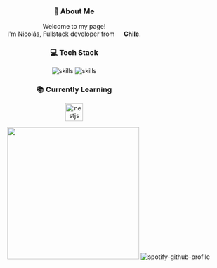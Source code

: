 <body>
  <center>
    <div>
      <div align="center">
        <div style="display: flex; justify-content: space-between; align-items: center; flex-wrap: wrap;">
          <div>
            <h3>💫 About Me</h3>
            <p>Welcome to my page! </br> I'm Nicolás, Fullstack developer from <img src="https://cdn-icons-png.flaticon.com/128/197/197586.png" width="13"/> <b> Chile</b>.</p>
            <h3>💻 Tech Stack</h3>
            <p>
              <img src="https://skillicons.dev/icons?i=js,ts,react,django,py,tailwind" alt="skills" />
              <img src="https://skillicons.dev/icons?i=linux,docker,nodejs,mysql,vue,laravel" alt="skills" />
            </p>
            <h3>📚 Currently Learning</h3>
            <p>
              <img src="https://skillicons.dev/icons?i=nestjs" height="40" alt="nestjs logo" />
            </p>
          </div>
          <div style="text-align: right;">
            <img src="https://i.ibb.co/SQG0hqZ/descarga.gif" width="300px" style="margin-bottom: 10px;" />
            <img src="https://spotify-github-profile.kittinanx.com/api/view?uid=bixtsicor&cover_image=true&theme=novatorem&show_offline=false&background_color=000000&interchange=true&bar_color=7750bc&bar_color_cover=false" alt="spotify-github-profile" />
          </div>
        </div>
      </div>
    </div>
  </center>
</body>

